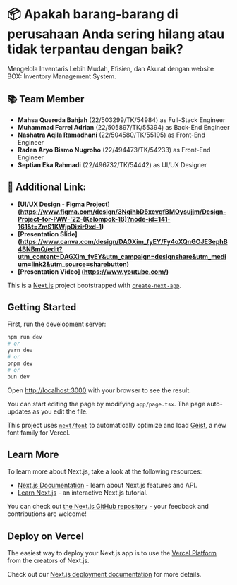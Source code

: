 # 📦 Apakah barang-barang di perusahaan Anda sering hilang atau tidak terpantau dengan baik?
Mengelola Inventaris Lebih Mudah, Efisien, dan Akurat dengan website BOX: Inventory Management System. 

## 📚 Team Member
- **Mahsa Quereda Bahjah** (22/503299/TK/54984) as Full-Stack Engineer
- **Muhammad Farrel Adrian** (22/505897/TK/55394) as Back-End Engineer 
- **Nashatra Aqila Ramadhani** (22/504580/TK/55195) as Front-End Engineer
- **Raden Aryo Bismo Nugroho** (22/494473/TK/54233) as Front-End Engineer
- **Septian Eka Rahmadi** (22/496732/TK/54442) as UI/UX Designer

## 🎥 Additional Link:
- **[UI/UX Design - Figma Project] (https://www.figma.com/design/3NqihbD5xevgfBMOysujjm/Design-Project-for-PAW-'22-(Kelompok-18)?node-id=141-161&t=ZmS1KWjpDizir9xd-1)**
- **[Presentation Slide] (https://www.canva.com/design/DAGXim_fyEY/Fy4oXQnGOJE3ephB4BNBmQ/edit?utm_content=DAGXim_fyEY&utm_campaign=designshare&utm_medium=link2&utm_source=sharebutton)**
- **[Presentation Video] (https://www.youtube.com/)**


This is a [Next.js](https://nextjs.org) project bootstrapped with [`create-next-app`](https://nextjs.org/docs/app/api-reference/cli/create-next-app).

## Getting Started

First, run the development server:

```bash
npm run dev
# or
yarn dev
# or
pnpm dev
# or
bun dev
```

Open [http://localhost:3000](http://localhost:3000) with your browser to see the result.

You can start editing the page by modifying `app/page.tsx`. The page auto-updates as you edit the file.

This project uses [`next/font`](https://nextjs.org/docs/app/building-your-application/optimizing/fonts) to automatically optimize and load [Geist](https://vercel.com/font), a new font family for Vercel.

## Learn More

To learn more about Next.js, take a look at the following resources:

- [Next.js Documentation](https://nextjs.org/docs) - learn about Next.js features and API.
- [Learn Next.js](https://nextjs.org/learn) - an interactive Next.js tutorial.

You can check out [the Next.js GitHub repository](https://github.com/vercel/next.js) - your feedback and contributions are welcome!

## Deploy on Vercel

The easiest way to deploy your Next.js app is to use the [Vercel Platform](https://vercel.com/new?utm_medium=default-template&filter=next.js&utm_source=create-next-app&utm_campaign=create-next-app-readme) from the creators of Next.js.

Check out our [Next.js deployment documentation](https://nextjs.org/docs/app/building-your-application/deploying) for more details.
